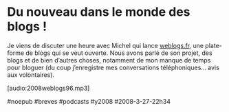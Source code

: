 # Du nouveau dans le monde des blogs !

Je viens de discuter une heure avec Michel qui lance [weblogs.fr](http://www.weblogs.fr), une plate-forme de blogs qui se veut ouverte. Nous avons parlé de son projet, des blogs et de bien d’autres choses, notamment de mon manque de temps pour bloguer (du coup j’enregistre mes conversations téléphoniques… avis aux volontaires).

[audio:2008weblogs96.mp3]

#noepub #breves #podcasts #y2008 #2008-3-27-22h34
